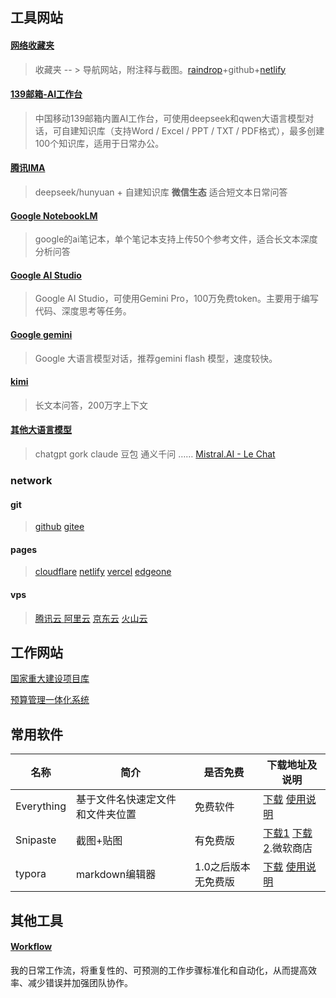 

## 工具网站

#### [网络收藏夹](https://bookmark.fanqiemiao.com/)

> 收藏夹 -- > 导航网站，附注释与截图。[raindrop](https://app.raindrop.io/my/0)+github+[netlify](https://shoucangjia.netlify.app/)

#### [139邮箱-AI工作台](https://appmail.mail.10086.cn/m7/index.html)

> 中国移动139邮箱内置AI工作台，可使用deepseek和qwen大语言模型对话，可自建知识库（支持Word / Excel / PPT / TXT / PDF格式），最多创建100个知识库，适用于日常办公。

#### [腾讯IMA](https://ima.qq.com/)

> deepseek/hunyuan + 自建知识库 **微信生态** 适合短文本日常问答

#### [Google NotebookLM](https://notebooklm.google.com/)

> google的ai笔记本，单个笔记本支持上传50个参考文件，适合长文本深度分析问答

#### [Google AI Studio](https://aistudio.google.com/prompts/new_chat)

> Google AI Studio，可使用Gemini Pro，100万免费token。主要用于编写代码、深度思考等任务。


#### [Google gemini](https://gemini.google.com/app?hl=zh-cn)

> Google 大语言模型对话，推荐gemini flash 模型，速度较快。

#### [kimi](https://www.kimi.com/)

> 长文本问答，200万字上下文

#### [其他大语言模型](https://ai-bot.cn/favorites/ai-chatbots/)

> chatgpt gork claude 豆包 通义千问 …… [Mistral.AI - Le Chat](https://chat.mistral.ai/chat)

### network

#### git

> [github](https://github.com/)  [gitee](https://gitee.com/3g/projects)

#### pages

> [cloudflare](https://dash.cloudflare.com/)  [netlify](https://app.netlify.com/)  [vercel](https://vercel.com/) [edgeone](https://console.tencentcloud.com/edgeone/pages)

#### vps

> [腾讯云 ](https://cloud.tencent.com/) [阿里云](https://cn.aliyun.com/) [京东云](https://console.jdcloud.com/) [火山云](https://www.volcengine.com/)




## 工作网站

[国家重大建设项目库](https://kpp.ndrc.gov.cn/account/signin)



[预算管理一体化系统](http://119.36.213.20:28372/auth/loginUser.html)



## 常用软件

| 名称       | 简介                             | 是否免费            | 下载地址及说明                                               |
| ---------- | -------------------------------- | ------------------- | ------------------------------------------------------------ |
| Everything | 基于文件名快速定文件和文件夹位置 | 免费软件            | [下载](https://www.voidtools.com/zh-cn/downloads/)  [使用说明](https://www.voidtools.com/zh-cn/faq/) |
| Snipaste   | 截图+贴图                        | 有免费版            | [下载1](https://zh.snipaste.com/) [下载2](https://apps.microsoft.com/detail/9p1wxpkb68kx?hl=zh-CN&gl=CN).微软商店 |
| typora     | markdown编辑器                   | 1.0之后版本无免费版 | [下载](https://typora.io/#feature) [使用说明](typora.html)   |

## 其他工具

#### [Workflow](https://bookmark.fanqiemiao.com/blog)

我的日常工作流，将重复性的、可预测的工作步骤标准化和自动化，从而提高效率、减少错误并加强团队协作。